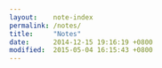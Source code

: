 ```yaml
---
layout:    note-index
permalink: /notes/
title:     "Notes"
date:      2014-12-15 19:16:19 +0800
modified:  2015-05-04 16:15:43 +0800
---
```

